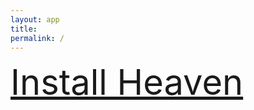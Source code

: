 ```yaml
---
layout: app
title: 
permalink: /
---
```

<div class="pure-g">
    <div class="pure-u-1-1" style="font-size: 4em">
        <a class="pure-button-primary" href="itms-services://?action=download-manifest&url=https%3A%2F%2Flitsungyisigono.github.io%2FTestScript%2Fmanifests%2F.plist"><i class="fa fa-download" aria-hidden="true"></i>Install Heaven </a>
    </div>
</div>